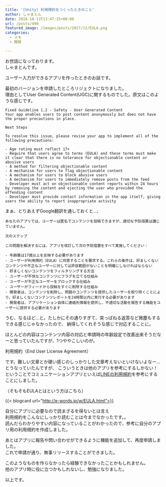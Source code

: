 ```yaml
---
title: '[Unity] 利用規約をつくったときのこと'
author: しゃまとん
date: 2018-10-13T13:47:33+00:00
url: /posts/490
featured_image: /images/posts/2017/12/EULA.png
categories:
  - メモ
  - 開発

---
```

お世話になっております。  
しゃまとんです。

ユーザー入力ができるアプリを作ったときのお話です。

最初のバージョンを申請したところリジェクトになりました。  
理由としてUser Generated Content(UGC)に関するものでした。原文はこのような感じです。

```text
Fixed Guideline 1.2 - Safety - User Generated Content
Your app enables users to post content anonymously but does not have the proper precautions in place.

Next Steps

To resolve this issue, please revise your app to implement all of the following precautions:

- Age rating must reflect 17+
- Require that users agree to terms (EULA) and these terms must make it clear that there is no tolerance for objectionable content or abusive users
- A method for filtering objectionable content
- A mechanism for users to flag objectionable content
- A mechanism for users to block abusive users
- A mechanism for users to immediately remove posts from the feed
- Developer must act on objectionable content reports within 24 hours by removing the content and ejecting the user who provided the offending content
- Developer must provide contact information in the app itself, giving users the ability to report inappropriate activity
```

まぁ、とりあえずGoogle翻訳を通しておくと...;

```text
あなたのアプリでは、ユーザーは匿名でコンテンツを投稿できますが、適切な予防措置は講じていません。

次のステップ

この問題を解決するには、アプリを改訂して次の予防措置をすべて実施してください：

- 年齢層は17歳以上を反映する必要があります
- ユーザーが利用規約（EULA）に同意することを要求する。これらの条件は、好ましくないコンテンツや不正なユーザーに対しては許容範囲がないことを明確にしなければならない
- 好ましくないコンテンツをフィルタリングする方法
- ユーザーが不快なコンテンツにフラグを立てる仕組み
- ユーザーが不正なユーザーをブロックする仕組み
- ユーザーがフィードから投稿をすぐに削除する仕組み
- 開発者は、コンテンツを削除し、問題のコンテンツを提供したユーザーを取り除くことにより、好ましくないコンテンツレポートを24時間以内に実行する必要があります
- 開発者は、アプリケーション自体に連絡先情報を提供し、不適切な活動を報告する機能をユーザーに提供する必要があります
```

うむ、なるほど...と。たしかにその通りすぎて、突っぱねる返答など微塵もするできる感じじゃなかったので、
納得してくれそうな感じで対応することに。

ほとんどの内容はコンテンツ内容の対応と申請時の年齢設定で改善出来そうだなーと思っていたんですが、1つややこしいのが。

利用規約（End User License Agreement）

です。難しい文章とか硬い感じのしっかりした文章考えないといけないよなー...とうなっていたんですが、
こういうときは他のアプリを参考にするしかない！  
ということでコミュニケーションアプリといえば[LINEの利用規約][1]を参考にすることにしました。

（そもそもEULAとはという方はこちら）

{{< blogcard url="http://e-words.jp/w/EULA.html">}}

自分にアプリに必要なので読まざるを得ないとは言え  
利用規約をこんなにしっかり読むことは今までなかったです。。  
読んだらわかりやすい内容になっていることがわかったので、参考に自分のアプリ用の利用規約を作成しました。

あとはアプリに報告や問い合わせができるように機能を追加して、再度申請しました。  
これで申請が通り、無事リリースすることができました。

このようなものを作らなかったら経験できなかったことかもしれません。  
他のアプリ時に役に立つかもしれないし、勉強になりました。

以上です。

 [1]: https://terms.line.me/line_terms/?lang=ja